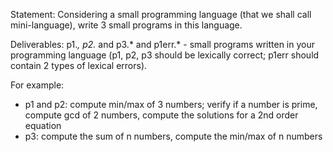 Statement: Considering a small programming language (that we shall call mini-language), write 3 small programs in this language.

Deliverables: p1.*, p2.* and p3.* and p1err.* - small programs written in your programming language (p1, p2, p3 should be lexically correct; p1err should contain 2 types of lexical errors).

For example:
- p1 and p2: compute min/max of 3 numbers; verify if a number is prime, compute gcd of 2 numbers, compute the solutions for a 2nd order equation
- p3: compute the sum of n numbers, compute the min/max of n numbers
